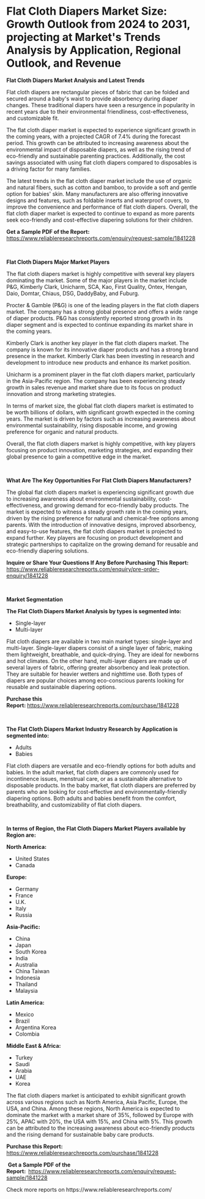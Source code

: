 <p><h1>Flat Cloth Diapers Market Size: Growth Outlook from 2024 to 2031, projecting at Market's Trends Analysis by Application, Regional Outlook, and Revenue</h1></p><p><strong>Flat Cloth Diapers Market Analysis and Latest Trends</strong></p>
<p><p>Flat cloth diapers are rectangular pieces of fabric that can be folded and secured around a baby's waist to provide absorbency during diaper changes. These traditional diapers have seen a resurgence in popularity in recent years due to their environmental friendliness, cost-effectiveness, and customizable fit.</p><p>The flat cloth diaper market is expected to experience significant growth in the coming years, with a projected CAGR of 7.4% during the forecast period. This growth can be attributed to increasing awareness about the environmental impact of disposable diapers, as well as the rising trend of eco-friendly and sustainable parenting practices. Additionally, the cost savings associated with using flat cloth diapers compared to disposables is a driving factor for many families.</p><p>The latest trends in the flat cloth diaper market include the use of organic and natural fibers, such as cotton and bamboo, to provide a soft and gentle option for babies' skin. Many manufacturers are also offering innovative designs and features, such as foldable inserts and waterproof covers, to improve the convenience and performance of flat cloth diapers. Overall, the flat cloth diaper market is expected to continue to expand as more parents seek eco-friendly and cost-effective diapering solutions for their children.</p></p>
<p><strong>Get a Sample PDF of the Report:&nbsp;</strong> <a href="https://www.reliableresearchreports.com/enquiry/request-sample/1841228">https://www.reliableresearchreports.com/enquiry/request-sample/1841228</a></p>
<p>&nbsp;</p>
<p><strong>Flat Cloth Diapers Major Market Players</strong></p>
<p><p>The flat cloth diapers market is highly competitive with several key players dominating the market. Some of the major players in the market include P&G, Kimberly Clark, Unicharm, SCA, Kao, First Quality, Ontex, Hengan, Daio, Domtar, Chiaus, DSG, DaddyBaby, and Fuburg.</p><p>Procter & Gamble (P&G) is one of the leading players in the flat cloth diapers market. The company has a strong global presence and offers a wide range of diaper products. P&G has consistently reported strong growth in its diaper segment and is expected to continue expanding its market share in the coming years.</p><p>Kimberly Clark is another key player in the flat cloth diapers market. The company is known for its innovative diaper products and has a strong brand presence in the market. Kimberly Clark has been investing in research and development to introduce new products and enhance its market position.</p><p>Unicharm is a prominent player in the flat cloth diapers market, particularly in the Asia-Pacific region. The company has been experiencing steady growth in sales revenue and market share due to its focus on product innovation and strong marketing strategies.</p><p>In terms of market size, the global flat cloth diapers market is estimated to be worth billions of dollars, with significant growth expected in the coming years. The market is driven by factors such as increasing awareness about environmental sustainability, rising disposable income, and growing preference for organic and natural products.</p><p>Overall, the flat cloth diapers market is highly competitive, with key players focusing on product innovation, marketing strategies, and expanding their global presence to gain a competitive edge in the market.</p></p>
<p>&nbsp;</p>
<p><strong>What Are The Key Opportunities For Flat Cloth Diapers Manufacturers?</strong></p>
<p><p>The global flat cloth diapers market is experiencing significant growth due to increasing awareness about environmental sustainability, cost-effectiveness, and growing demand for eco-friendly baby products. The market is expected to witness a steady growth rate in the coming years, driven by the rising preference for natural and chemical-free options among parents. With the introduction of innovative designs, improved absorbency, and easy-to-use features, the flat cloth diapers market is projected to expand further. Key players are focusing on product development and strategic partnerships to capitalize on the growing demand for reusable and eco-friendly diapering solutions.</p></p>
<p><strong>Inquire or Share Your Questions If Any Before Purchasing This Report:</strong> <a href="https://www.reliableresearchreports.com/enquiry/pre-order-enquiry/1841228">https://www.reliableresearchreports.com/enquiry/pre-order-enquiry/1841228</a></p>
<p>&nbsp;</p>
<p><strong>Market Segmentation</strong></p>
<p><strong>The Flat Cloth Diapers Market Analysis by types is segmented into:</strong></p>
<p><ul><li>Single-layer</li><li>Multi-layer</li></ul></p>
<p><p>Flat cloth diapers are available in two main market types: single-layer and multi-layer. Single-layer diapers consist of a single layer of fabric, making them lightweight, breathable, and quick-drying. They are ideal for newborns and hot climates. On the other hand, multi-layer diapers are made up of several layers of fabric, offering greater absorbency and leak protection. They are suitable for heavier wetters and nighttime use. Both types of diapers are popular choices among eco-conscious parents looking for reusable and sustainable diapering options.</p></p>
<p><strong>Purchase this Report:&nbsp;</strong><a href="https://www.reliableresearchreports.com/purchase/1841228">https://www.reliableresearchreports.com/purchase/1841228</a></p>
<p>&nbsp;</p>
<p><strong>The Flat Cloth Diapers Market Industry Research by Application is segmented into:</strong></p>
<p><ul><li>Adults</li><li>Babies</li></ul></p>
<p><p>Flat cloth diapers are versatile and eco-friendly options for both adults and babies. In the adult market, flat cloth diapers are commonly used for incontinence issues, menstrual care, or as a sustainable alternative to disposable products. In the baby market, flat cloth diapers are preferred by parents who are looking for cost-effective and environmentally-friendly diapering options. Both adults and babies benefit from the comfort, breathability, and customizability of flat cloth diapers.</p></p>
<p>&nbsp;</p>
<p><strong>In terms of Region, the Flat Cloth Diapers Market Players available by Region are:</strong></p>
<p>
    <p> <strong> North America: </strong>
        <ul>
            <li>United States</li>
            <li>Canada</li>
        </ul>
        </p> 
    <p> <strong> Europe: </strong>
        <ul>
            <li>Germany</li>
            <li>France</li>
            <li>U.K.</li>
            <li>Italy</li>
            <li>Russia</li>
        </ul>
        </p> 
    <p> <strong> Asia-Pacific: </strong>
        <ul>
            <li>China</li>
            <li>Japan</li>
            <li>South Korea</li>
            <li>India</li>
            <li>Australia</li>
            <li>China Taiwan</li>
            <li>Indonesia</li>
            <li>Thailand</li>
            <li>Malaysia</li>
        </ul>
        </p> 
    <p> <strong> Latin America: </strong>
        <ul>
            <li>Mexico</li>
            <li>Brazil</li>
            <li>Argentina Korea</li>
            <li>Colombia</li>
        </ul>
        </p> 
    <p> <strong> Middle East & Africa: </strong>
        <ul>
            <li>Turkey</li>
            <li>Saudi</li>
            <li>Arabia</li>
            <li>UAE</li>
            <li>Korea</li>
        </ul>
    </p>
    </p>
<p><p>The flat cloth diapers market is anticipated to exhibit significant growth across various regions such as North America, Asia Pacific, Europe, the USA, and China. Among these regions, North America is expected to dominate the market with a market share of 35%, followed by Europe with 25%, APAC with 20%, the USA with 15%, and China with 5%. This growth can be attributed to the increasing awareness about eco-friendly products and the rising demand for sustainable baby care products.</p></p>
<p><strong>Purchase this Report: </strong><a href="https://www.reliableresearchreports.com/purchase/1841228">https://www.reliableresearchreports.com/purchase/1841228</a></p>
<p>&nbsp;<strong>Get a Sample PDF of the Report:&nbsp;&nbsp;</strong><a href="https://www.reliableresearchreports.com/enquiry/request-sample/1841228">https://www.reliableresearchreports.com/enquiry/request-sample/1841228</a></p>
<p><strong></strong></p>
<p>Check more reports on https://www.reliableresearchreports.com/</p>
